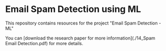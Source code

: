 # Email Spam Detection using ML

This repository contains resources for the project "Email Spam Detection - ML"

You can [download the research paper for more information](./14_Spam Email Detection.pdf) for more details.
